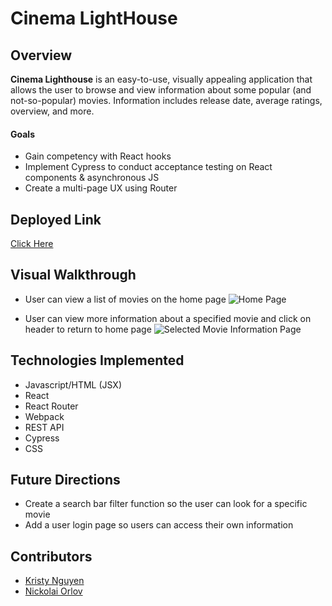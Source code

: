 # Cinema LightHouse

## Overview
**Cinema Lighthouse** is an easy-to-use, visually appealing application that allows the user to browse and view information about some popular (and not-so-popular) movies. Information includes release date, average ratings, overview, and more.

#### Goals
- Gain competency with React hooks
- Implement Cypress to conduct acceptance testing on React components & asynchronous JS
- Create a multi-page UX using Router

## Deployed Link
[Click Here](https://orlov-n.github.io/cinema-lighthouse/)

## Visual Walkthrough
- User can view a list of movies on the home page
![Home Page]()

- User can view more information about a specified movie and click on header to return to home page
![Selected Movie Information Page]()

## Technologies Implemented
- Javascript/HTML (JSX)
- React
- React Router
- Webpack
- REST API
- Cypress
- CSS

## Future Directions
- Create a search bar filter function so the user can look for a specific movie
- Add a user login page so users can access their own information


## Contributors
- [Kristy Nguyen](https://github.com/kpn678)
- [Nickolai Orlov](https://github.com/orlov-n)
